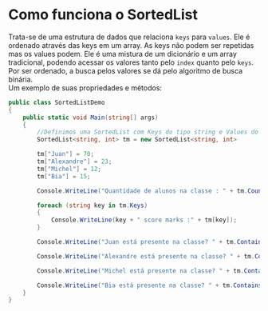 # Como funciona o SortedList<T>
Trata-se de uma estrutura de dados que relaciona `keys` para `values`. Ele é ordenado através das keys em um array. As keys não podem ser repetidas mas os values podem. Ele é uma mistura de um dicionário e um array tradicional, podendo acessar os valores tanto pelo `index` quanto pelo `keys`. Por ser ordenado, a busca pelos valores se dá pelo algoritmo de busca binária.<br>
Um exemplo de suas propriedades e métodos:
```csharp
public class SortedListDemo
{
    public static void Main(string[] args)
    {
        //Definimos uma SortedList com Keys do tipo string e Values do tipo int
        SortedList<string, int> tm = new SortedList<string, int>

        tm["Juan"] = 70;
        tm["Alexandre"] = 23;
        tm["Michel"] = 12;
        tm["Bia"] = 15;

        Console.WriteLine("Quantidade de alunos na classe : " + tm.Count);

        foreach (string key in tm.Keys)
        {
            Console.WriteLine(key + " score marks :" + tm[key]);
        }

        Console.WriteLine("Juan está presente na classe? " + tm.ContainsKey("Juan"));

        Console.WriteLine("Alexandre está presente na classe? " + tm.ContainsKey("Alexandre"));

        Console.WriteLine("Michel está presente na classe? " + tm.ContainsKey("Michel"));

        Console.WriteLine("Bia está presente na classe? " + tm.ContainsKey("Bia"));
    }
}
```
